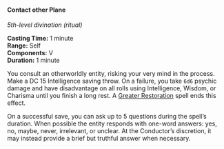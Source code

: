 #### Contact other Plane
<!-- markdownlint-disable link-image-reference-definitions -->
[_metadata_:spell_name]:- "Contact other Plane"
[_metadata_:spell_level]:- "5"
[_metadata_:spell_school]:- "divination"
[_metadata_:ritual]:- "true"
[_metadata_:casting_time_amount]:- "1"
[_metadata_:casting_time_unit]:- "minute"
[_metadata_:range]:- "Self"
[_metadata_:components_verbal]:- "true"
[_metadata_:components_somatic]:- "false"
[_metadata_:components_material]:- "false"
[_metadata_:duration]:- "1 minute"
[_metadata_:concentration]:- "false"
[_metadata_:saving_throw]:- "Intelligence"
[_metadata_:saving_throw_success]:- "avoid_effect"
[_metadata_:damage_formula]:- "6d6"
[_metadata_:damage_type]:- "psychic"
[_metadata_:compared_to_wotc_srd_5.1]:- "mechanics_different_wording_different"
[_metadata_:compared_to_a5e_srd]:- "mechanics_same_wording_different"
<!-- markdownlint-disable-next-line no-emphasis-as-heading -->
_5th-level divination (ritual)_

**Casting Time:** 1 minute \
**Range:** Self \
**Components:** V \
**Duration:** 1 minute

You consult an otherworldly entity, risking your very mind in the process.
Make a DC 15 Intelligence saving throw.
On a failure, you take `6d6` psychic damage and have disadvantage on all rolls using Intelligence, Wisdom, or Charisma until you finish a long rest.
A [Greater Restoration](#Greater_Restoration_greater_restoration) spell ends this effect.

On a successful save, you can ask up to 5 questions during the spell’s duration.
When possible the entity responds with one-word answers: yes, no, maybe, never, irrelevant, or unclear.
At the Conductor’s discretion, it may instead provide a brief but truthful answer when necessary.
